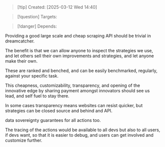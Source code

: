 
>[!tip] Created: [2025-03-12 Wed 14:40]

>[!question] Targets: 

>[!danger] Depends: 

Providing a good large scale and cheap scraping API should be trivial in dreamcatcher.

The benefit is that we can allow anyone to inspect the strategies we use, and let others sell their own improvements and strategies, and let anyone make their own.

These are ranked and benched, and can be easily benchmarked, regularly, against your specific task.

This cheapness, customizability, transparency, and opening of the innovative edge by sharing payment amongst innovators should see us lead, and self fuel to stay there.

In some cases transparency means websites can resist quicker, but strategies can be closed source and behind and API.

data sovereignty guarantees for all actions too.

The tracing of the actions would be available to all devs but also to all users, if devs want, so that it is easier to debug, and users can get involved and customize further.